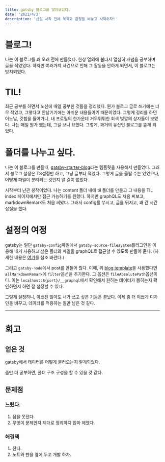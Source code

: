 ```yaml
---
title: gatsby 블로그를 알아보았다.
date: '2021/4/3'
description: '삽질 시작 전에 목적과 감정을 써놓고 시작하자!'
---
```


# 블로그!

나는 이 블로그를 꽤 오래 전에 만들었다.
한창 열의에 불타서 열심히 개념을 공부하며 글을 적었었다.
하지만 여러가지 사건으로 인해 그 활동을 안하게 되면서, 이 블로그는 방치되었다.

# TIL!

최근 공부를 하면서 노션에 매일 공부한 것들을 정리했다.
뭔가 블로그 글로 쓰기에는 너무 작았고, 그렇다고 안남기기에는 아쉬운 내용들이기 때문이었다.
그렇게 정리를 하던 어느날, 깃헙을 들어가니, 내 프로필의 한가운데 거무튀튀한 회색 빛깔의 상자들이 보였다. 나는 매일 뭔가 했는데, 그걸 보니 묘했다. 그렇게, 과거의 유산인 블로그를 뜯게 되었다.

# 폴더를 나누고 싶다.

나는 이 블로그를 만들때, [gatsby-starter-blog](https://www.gatsbyjs.com/starters/gatsbyjs/gatsby-starter-blog)라는 템플릿을 사용해서 만들었다. 그래서 블로그 설정은 TS설정만 하고, 그냥 글부터 적었다. 그렇게 글을 올릴 수는 있었으나, 어떻게 파일이 분리되는 것인지 알 길이 없었다.

시작부터 난관 봉착이었다. 나는 content 폴더 내에 til 폴더를 만들고 그 내용을 TIL index 페이지에서만 접근 가능하기를 원했다. 하지만 graphQL도 처음 써보고, markdownRemark도 처음 써봤다. 그래서 config를 쑤시고, 글을 뒤지고, 꽤 긴 시간 삽질을 했다.

# 설정의 여정

gatsby는 일단 `gatsby-config`파일에서 `gatsby-source-filesystem`플러그인을 이용해 내가 사용하고 싶은 폴더의 파일을 graphQL로 접근할 수 있도록 만들어 준다. (자세한 내용은 [여기](https://www.gatsbyjs.com/plugins/gatsby-source-filesystem/)를 참조 바란다.)

그리고 `gatsby-node`에서 post를 만들어 줬다. 이때, 위 [blog template](https://www.gatsbyjs.com/starters/gatsbyjs/gatsby-starter-blog)을 사용했다면 `allMarkdownRemark`에 `filter`옵션을 추가한다. 그 옵션은 `fileAbsolutePath`옵션이다. 이는 `localhost:${port}/__graphql`에서 확인해서 원하는 데이터가 뽑히는지 확인하면서 하면 잘 설정할 수 있다.

그렇게 설정하니, 이쁘진 않아도 내가 쓰고 싶은 기능은 끝났다. 이제 좀 더 이쁘게 디자인을 바꾸고, 데이터를 적용하는 일만 남은 것 같다.

---

# 회고

## 얻은 것

gatsby에서 데이터를 어떻게 불러오는지 알게되었다.

좀만 더 공부하면, 폴더 구조 구성을 할 수 있을 것 같다.

## 문제점

### 느렸다.

1. 잠을 못잤다.
1. 무엇이 문제인지 제대로 정리하지 않아 헤맸다.

### 해결책

1. 잔다.
1. 노트와 펜을 옆에 두고 개발 하자.
